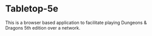 # Tabletop-5e
This is a browser based application to facilitate playing Dungeons &amp; Dragons 5th edition over a network.
